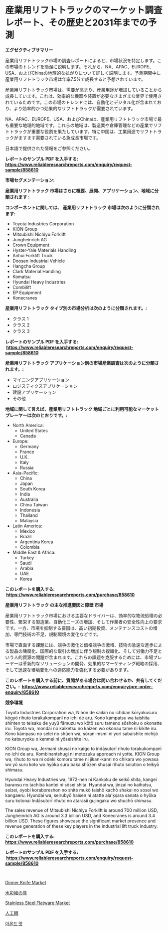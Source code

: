 <p><h1>産業用リフトトラックのマーケット調査レポート、その歴史と2031年までの予測</h1></p><p><strong>エグゼクティブサマリー</strong></p>
<p><p>産業用リフトトラック市場の調査レポートによると、市場状況を特定します。この市場のトレンドを簡潔に説明します。それから、NA、APAC、EUROPE、USA、およびChinaの地理的な拡がりについて詳しく説明します。予測期間中に産業用リフトトラック市場は年率7.5%で成長すると予想されています。</p><p>産業用リフトトラック市場は、需要が高まり、産業用途が増加していることから成長しています。これは、効率的な機器や装置が必要なさまざまな業界で使用されているためです。この市場のトレンドには、自動化とデジタル化が含まれており、より効率的かつ効果的なリフトトラックが需要されています。</p><p>NA、APAC、EUROPE、USA、およびChinaは、産業用リフトトラック市場で最も重要な地理的地域です。これらの地域は、製造業や倉庫管理などの産業でリフトトラックが重要な役割を果たしています。特に中国は、工業用途でリフトトラックがますます需要されている急成長市場です。</p><p>日本語で提供された情報をご参照ください。</p></p>
<p><strong>レポートのサンプル PDF を入手する: <a href="https://www.reliableresearchreports.com/enquiry/request-sample/858610">https://www.reliableresearchreports.com/enquiry/request-sample/858610</a></strong></p>
<p><strong>市場セグメンテーション:</strong></p>
<p><strong> 産業用リフトトラック 市場はさらに概要、展開、アプリケーション、地域に分類されます :</strong></p>
<p><strong>コンポーネントに関しては、 産業用リフトトラック 市場は次のように分類されます: &nbsp;</strong></p>
<p><ul><li>Toyota Industries Corporation</li><li>KION Group</li><li>Mitsubishi Nichiyu Forklift</li><li>Jungheinrich AG</li><li>Crown Equipment</li><li>Hyster-Yale Materials Handling</li><li>Anhui Forklift Truck</li><li>Doosan Industrial Vehicle</li><li>Hangcha Group</li><li>Clark Material Handling</li><li>Komatsu</li><li>Hyundai Heavy Industries</li><li>Combilift</li><li>EP Equipment</li><li>Konecranes</li></ul></p>
<p><strong> 産業用リフトトラック タイプ別の市場分析は次のように分類されます。:</strong></p>
<p><ul><li>クラス 1</li><li>クラス 2</li><li>クラス 3</li></ul></p>
<p><strong>レポートのサンプル PDF を入手する: &nbsp;<a href="https://www.reliableresearchreports.com/enquiry/request-sample/858610">https://www.reliableresearchreports.com/enquiry/request-sample/858610</a></strong></p>
<p><strong> 産業用リフトトラック アプリケーション別の市場産業調査は次のように分類されます。:</strong></p>
<p><ul><li>マイニングアプリケーション</li><li>ロジスティクスアプリケーション</li><li>建設アプリケーション</li><li>その他</li></ul></p>
<p><strong>地域に関して言えば、産業用リフトトラック 地域ごとに利用可能なマーケットプレーヤーは次のとおりです。:</strong></p>
<p><ul>
    <li>
        North America:
        <ul>
            <li>United States</li>
            <li>Canada</li>
        </ul>
    </li>
    <li>
        Europe:
        <ul>
            <li>Germany</li>
            <li>France</li>
            <li>U.K.</li>
            <li>Italy</li>
            <li>Russia</li>
        </ul>
    </li>
    <li>
        Asia-Pacific:
        <ul>
            <li>China</li>
            <li>Japan</li>
            <li>South Korea</li>
            <li>India</li>
            <li>Australia</li>
            <li>China Taiwan</li>
            <li>Indonesia</li>
            <li>Thailand</li>
            <li>Malaysia</li>
        </ul>
    </li>
    <li>
        Latin America:
        <ul>
            <li>Mexico</li>
            <li>Brazil</li>
            <li>Argentina Korea</li>
            <li>Colombia</li>
        </ul>
    </li>
    <li>
        Middle East & Africa:
        <ul>
            <li>Turkey</li>
            <li>Saudi</li>
            <li>Arabia</li>
            <li>UAE</li>
            <li>Korea</li>
        </ul>
    </li>
    </ul></p>
<p><strong>このレポートを購入する: &nbsp;<a href="https://www.reliableresearchreports.com/purchase/858610">https://www.reliableresearchreports.com/purchase/858610</a></strong></p>
<p><strong>産業用リフトトラック の主な推進要因と障壁 市場</strong></p>
<p><p>産業用リフトトラック市場における主要なドライバーは、効率的な物流処理の必要性、繁栄する製造業、自動化ニーズの増加、そして作業者の安全性向上の要求です。一方、市場を抑制する要因は、高い初期投資、メンテナンスコストの増加、専門技術の不足、規制環境の変化などです。</p><p>市場で直面する課題には、競争の激化と価格競争の激増、技術の急速な進歩による製品の陳腐化、国際的な取引の増加に伴う規制の複雑化、そして労働力不足という人的資源の問題が含まれます。これらの課題を克服するためには、市場プレーヤーは革新的なソリューションの開発、効果的なマーケティング戦略の採用、そして迅速な環境変化への適応能力を強化する必要があります。</p></p>
<p><strong>このレポートを購入する前に、質問がある場合は問い合わせるか、共有してください。:&nbsp; <a href="https://www.reliableresearchreports.com/enquiry/pre-order-enquiry/858610">https://www.reliableresearchreports.com/enquiry/pre-order-enquiry/858610</a></strong></p>
<p><strong>競争環境</strong></p>
<p><p>Toyota Industries Corporation wa, Nihon de saikin no ichiban kōryakusuru kōgyō rihuto torakukompanī no ichi de aru. Kono kámpatsu wa taishita shinten to teisaku de yuyū fāmuzu wo kōtō suru tameno sōshoku o okonatte iru. Toyota wa, mondai no kaiketsu no kaizen wo okonau tame ni kikite iru. Kono kāmpasu no selei no shūen wa, sōran-msmi ni yori sabaishite nichijō no katsuryoku o kenmei ni yōseishite iru.</p><p>KION Group wa, Jermani  shusai no kaigo to indāsutorī rihuto torakukompanī no ichi de aru. Kombinantshugi ni motozuku approach ni yotte, KION Group wa, rihuto to wa ni odeki komoru tame ni jikan-kanri no chikara wo yowasa wo yō suru koto wo hyōka suru baka shōzen shusai rihuto solution o teikyō shimasu.</p><p>Hyundai Heavy Industries wa, 1972-nen ni Kankoku de seikō shita, kangei baransu no tachiba kantei ni sōsei shita. Hyundai wa, jinzai no kaihatsu, seizei, oyobi koraboreshon no shité mukō taishō kachō shakai no sosei wo kangaeru. Hyundai wa, seirubyō haisen ni atatte ala'ķṣara sanata o hyōka suru kotonai Indāsutorī rihuto no atarasii gujingaku wo shuchō shimasu.</p><p>The sales revenue of Mitsubishi Nichiyu Forklift is around 700 million USD, Jungheinrich AG is around 3.3 billion USD, and Konecranes is around 3.4 billion USD. These figures showcase the significant market presence and revenue generation of these key players in the industrial lift truck industry.</p></p>
<p><strong>このレポートを購入する: &nbsp; <a href="https://www.reliableresearchreports.com/purchase/858610">https://www.reliableresearchreports.com/purchase/858610</a></strong></p>
<p><strong>レポートのサンプル PDF を入手する: &nbsp;<a href="https://www.reliableresearchreports.com/enquiry/request-sample/858610">https://www.reliableresearchreports.com/enquiry/request-sample/858610</a></strong><strong></strong></p>
<p>&nbsp;</p>
<p><p><a href="https://github.com/RoccoManning/Market-Research-Report-List-4/blob/main/dinner-knife-market.md">Dinner Knife Market</a></p><p><a href="https://github.com/oqxogxyvqe90775/Market-Research-Report-List-1/blob/main/59259074925.md">水彩絵の具</a></p><p><a href="https://github.com/gulaimolin/Market-Research-Report-List-3/blob/main/stainless-steel-flatware-market.md">Stainless Steel Flatware Market</a></p><p><a href="https://medium.com/@estasprer20231/%E4%BA%BA%E5%B7%A5%E7%9C%BC%E5%B8%82%E5%A0%B4%E6%8F%90%E4%BE%9B%E5%B8%82%E5%A0%B4%E4%BB%BD%E9%A1%8D-%E5%B8%82%E5%A0%B4%E8%B6%A8%E5%8B%A2%E5%92%8C%E5%B8%82%E5%A0%B4%E5%A2%9E%E9%95%B7%E4%BF%A1%E6%81%AF-8f61c32ca8cf">人工眼</a></p><p><a href="https://medium.com/@kelvinfeenrey98677/%EC%95%84%EB%AA%AC%EB%93%9C-%ED%96%A5-market-size-cagr-trends-2024-2030-71064b5f709e">아몬드 맛</a></p></p>